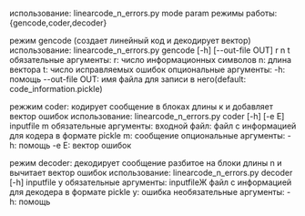 использование: linearcode_n_errors.py mode param
режимы работы: {gencode,coder,decoder}

режим gencode (создает линейный код и декодирует вектор)
использование: linearcode_n_errors.py gencode [-h] [--out-file OUT] r n t
обязательные аргументы:
r: число информационных символов
n: длина вектора
t: число исправляемых ошибок
опциональные аргументы:
-h: помощь
--out-file OUT: имя файла для записи в него(default:
                      code_information.pickle)

режжим coder: кодирует сообщение в блоках длины к и добавляет вектор ошибок
использование: linearcode_n_errors.py coder [-h] [-e E] inputfile m
обязательные аргументы:
входной файл: файл с информацией для кодера в формате pickle
m: сообщение
опциональные аргументы:
-h: помощь
-e E: вектор ошибок

режим decoder: декодирует сообщение разбитое на блоки длины n и вычитает вектор ошибок
использование: linearcode_n_errors.py decoder [-h] inputfile y
обязательные аргументы:
inputfileЖ файл с информацией для декодера в формате pickle
y: ошибка
необязательные аргументы:
-h: помощь
